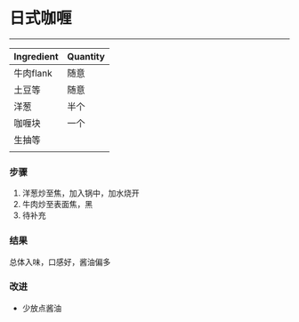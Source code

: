 # 日式咖喱
---

| Ingredient | Quantity |
| ----------- | ----------- |
| 牛肉flank | 随意 |
| 土豆等 | 随意 |
| 洋葱 | 半个 |
| 咖喱块 | 一个 |
| 生抽等 |  |
|  |  |



### 步骤
1. 洋葱炒至焦，加入锅中，加水烧开
2. 牛肉炒至表面焦，黑
3. 待补充





### 结果
总体入味，口感好，酱油偏多






### 改进
- 少放点酱油
